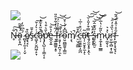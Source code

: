 <img src="https://media.tenor.com/UdISY4O42VQAAAAC/realistic-cat.gif"> 
<p>N̶̥͋͘̚͠ö̴̯̖̞̪́͒͊̃ ̷̻͓͎͈̩̦͔̬́̏͆̋̓ȩ̸͉̘̏͒ͅş̵͗̌̆ć̴̛̛͖̝̗̮̪͖̜̙̞͗͛̓̌̕͠a̴̜̩͆͒̋̽͋̽̚̕͝p̷̡̢̛̺͕̣̜̳͔̝̀̎͛͒̔̕e̵̲̯̞͍̓͛̐͝ ̵͉̰̰̳͍̝̥̈́͂̇̔͋̊̑̎f̵̱̰͛̏̍̉̈́̚͠͝ŗ̷̡̜̟̪͉̹̼̝̊̀̄̄͝o̴̤̱̪̳̱̬͎̳̫͆͆̽́͑͐̆͘͝m̸͔̖̀̚ ̷̠̤̘̱̳̂͒̎c̵̠͈̱͍͍͎̰̪̈́̈͒͑̅͗̕ä̴̩̜̮̮̝̙̼̝͂̕̕͘ͅṯ̴̡̮̮͓̥͕̭̿͒̓̎̍̆͝͠͝ͅ ̶̢̛̛͙̙͗̒̀s̵̬̠̬̲̤̠̉̋̂͊̂̅͝͝͝m̷̞̼̗̟̥̲͇̀̎̃͗̔̅̇̆͝ù̷̘̰̱̖̽͛ͅr̴̮̤̲̜̻͙̩͚͑̀̏̊̓̑͝f̵̙͖͙̝̘̬̘̑̊͗̄̽̈́̂̃͝ͅ</p> 
<img src="https://assets.nintendo.com/image/upload/c_fill,w_1200/q_auto:best/f_auto/dpr_2.0/ncom/software/switch/70010000018860/88f50bee1cb1be2e76595019f2b405818f15557cc5d9c9a0422e7bb76a6082f5">
